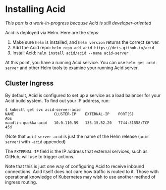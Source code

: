 # Installing Acid

_This part is a work-in-progress because Acid is still developer-oriented_

Acid is deployed via Helm. Here are the steps:

1. Make sure `helm` is installed, and `helm version` returns the correct server.
2. Add the Acid repo: `helm repo add acid https://deis.github.io/acid`
3. Install Acid: `helm install acid/acid --name acid-server`

At this point, you have a running Acid service. You can use `helm get acid-server` and other
Helm tools to examine your running Acid server.

## Cluster Ingress

By default, Acid is configured to set up a service as a load balancer for your Acid
build system. To find out your IP address, run:

```console
$ kubectl get svc acid-server-acid
NAME                  CLUSTER-IP    EXTERNAL-IP    PORT(S)          AGE
maudlin-quokka-acid   10.0.110.59   135.15.52.20   7744:31558/TCP   45d
```

(Note that `acid-server-acid` is just the name of the Helm release (`acid-server`) with `-acid` appended)

The `EXTERNAL-IP` field is the IP address that external services, such as GitHub,
will use to trigger actions.

Note that this is just one way of configuring Acid to receive inbound connections.
Acid itself does not care how traffic is routed to it. Those with operational knowledge
of Kubernetes may wish to use another method of ingress routing.
